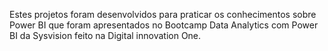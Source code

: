 Estes projetos foram desenvolvidos para praticar os conhecimentos sobre Power BI que foram apresentados no Bootcamp Data Analytics com Power BI da Sysvision feito na Digital innovation One. 
